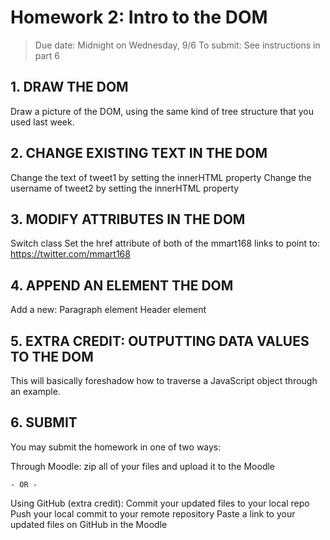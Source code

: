 # Homework 2: Intro to the DOM
> Due date:
> Midnight on Wednesday, 9/6
> To submit:
> See instructions in part 6

## 1. DRAW THE DOM
Draw a picture of the DOM, using the same kind of tree structure that you used last week.

## 2. CHANGE EXISTING TEXT IN THE DOM
Change the text of tweet1 by setting the innerHTML property
Change the username of tweet2 by setting the innerHTML property

## 3. MODIFY ATTRIBUTES IN THE DOM
Switch class
Set the href attribute of both of the mmart168 links to point to:
https://twitter.com/mmart168

## 4. APPEND AN ELEMENT THE DOM
Add a new:
Paragraph element
Header element

## 5. EXTRA CREDIT: OUTPUTTING DATA VALUES TO THE DOM
This will basically foreshadow how to traverse a JavaScript object through an example.

## 6. SUBMIT
You may submit the homework in one of two ways:


Through Moodle: zip all of your files and upload it to the Moodle


	- OR -


Using GitHub (extra credit):
Commit your updated files to your local repo
Push your local commit to your remote repository
Paste a link to your updated files on GitHub in the Moodle
